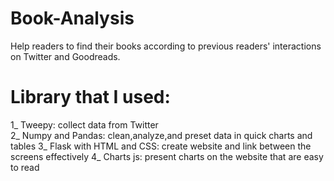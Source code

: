 # Book-Analysis
Help readers to find their books according to previous readers' interactions on Twitter and Goodreads.
# Library that I used:
1_ Tweepy: collect data from Twitter  
2_ Numpy and Pandas: clean,analyze,and preset data in quick charts and tables 
3_ Flask with HTML and CSS: create website and link between the screens effectively 
4_ Charts js: present charts on the website that are easy to read 
